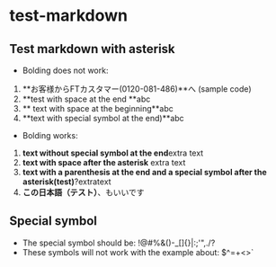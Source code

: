 # test-markdown

## Test markdown with asterisk

 - Bolding does not work:
1.  **お客様からFTカスタマー(0120-081-486)**へ (sample code)
2.  **test with space at the end **abc
3.  ** text with space at the beginning**abc
4.  **text with special symbol at the end)**abc

 - Bolding works:
1. **text without special symbol at the end**extra text
2. **text with space after the asterisk** extra text
3. **text with a parenthesis at the end and a special symbol after the asterisk(test)**?extratext
4. **この日本語（テスト）**、もいいです

## Special symbol
 - The special symbol should be: !@#%&()-_[]{}\|:;'",./?
 - These symbols will not work with the example about: $^=+<>`
